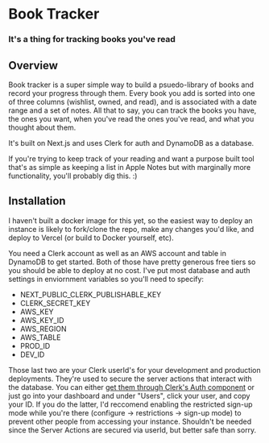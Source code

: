 # Book Tracker
### It's a thing for tracking books you've read

## Overview
Book tracker is a super simple way to build a psuedo-library of books and record your progress through them. Every book you add is sorted into one of three columns (wishlist, owned, and read), and is associated with a date range and a set of notes. All that to say, you can track the books you have, the ones you want, when you've read the ones you've read, and what you thought about them.

It's built on Next.js and uses Clerk for auth and DynamoDB as a database.

If you're trying to keep track of your reading and want a purpose built tool that's as simple as keeping a list in Apple Notes but with marginally more functionality, you'll probably dig this. :)

## Installation
I haven't built a docker image for this yet, so the easiest way to deploy an instance is likely to fork/clone the repo, make any changes you'd like, and deploy to Vercel (or build to Docker yourself, etc).

You need a Clerk account as well as an AWS account and table in DynamoDB to get started. Both of those have pretty generous free tiers so you should be able to deploy at no cost. I've put most database and auth settings in enviornment variables so you'll need to specify:

- NEXT_PUBLIC_CLERK_PUBLISHABLE_KEY
- CLERK_SECRET_KEY
- AWS_KEY
- AWS_KEY_ID
- AWS_REGION
- AWS_TABLE
- PROD_ID
- DEV_ID

Those last two are your Clerk userId's for your development and production deployments. They're used to secure the server actions that interact with the database. You can either [get them through Clerk's Auth component](https://clerk.com/docs/references/nextjs/auth#use-auth-to-retrieve-user-id) or just go into your dashboard and under "Users", click your user, and copy your ID. If you do the latter, I'd reccomend enabling the restricted sign-up mode while you're there (configure -> restrictions -> sign-up mode) to prevent other people from accessing your instance. Shouldn't be needed since the Server Actions are secured via userId, but better safe than sorry.
